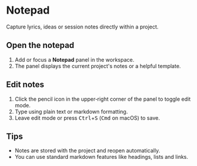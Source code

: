 # Notepad

Capture lyrics, ideas or session notes directly within a project.

## Open the notepad

1. Add or focus a **Notepad** panel in the workspace.
2. The panel displays the current project's notes or a helpful template.

## Edit notes

1. Click the pencil icon in the upper‑right corner of the panel to toggle edit mode.
2. Type using plain text or markdown formatting.
3. Leave edit mode or press <kbd>Ctrl</kbd>+<kbd>S</kbd> (<kbd>Cmd</kbd> on macOS) to save.

## Tips

- Notes are stored with the project and reopen automatically.
- You can use standard markdown features like headings, lists and links.
